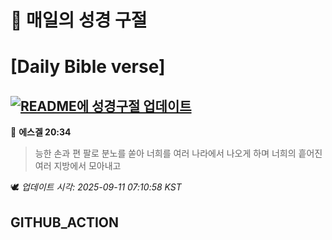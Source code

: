 # 🙏 매일의 성경 구절
# [Daily Bible verse]
## [![README에 성경구절 업데이트](https://github.com/DONGSUKA/first_test/actions/workflows/update-readme-bible.yml/badge.svg)](https://github.com/DONGSUKA/first_test/actions/workflows/update-readme-bible.yml)
<!-- START_BIBLE_VERSE -->
📖 **에스겔 20:34**
> 능한 손과 편 팔로 분노를 쏟아 너희를 여러 나라에서 나오게 하며 너희의 흩어진 여러 지방에서 모아내고

🕊️ _업데이트 시각: 2025-09-11 07:10:58 KST_
  <!-- END_BIBLE_VERSE -->
## GITHUB_ACTION
